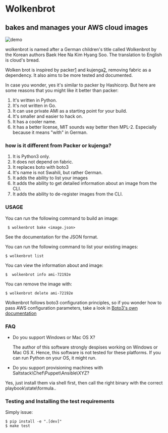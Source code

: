 # Wolkenbrot

## bakes and manages your AWS cloud images
![demo](https://github.com/oz123/wolkenbrot/blob/master/docs/demo.gif?raw=true)

wolkenbrot is named after a German children's title called Wolkenbrot by
the Korean authors Baek Hee Na Kim Hyang Soo. The translation to English is
cloud's bread.

Wolken brot is inspired by packer[1] and kujenga[2], removing fabric as a
dependency. It also aims to be more tested and documented.

In case you wonder, yes it's similar to packer by Hashicorp.
But here are some reasons that you might like it better than packer:

1. It's written in Python.
2. It's not written in Go.
3. It can use private AMI as a starting point for your build.
4. It's smaller and easier to hack on.
5. It has a cooler name.
6. It has a better license, MIT sounds way better then MPL-2. Especially because it means "with" in German.

### how is it different from Packer or kujenga?

1. It is Python3 only.
2. It does not depend on fabric.
3. It replaces boto with boto3
4. It's name is not Swahili, but rather German.
5. It adds the ability to list your images
6. It adds the ability to get detailed information about an image from the CLI.
7. It adds the ability to de-register images from the CLI.

[1]: https://github.com/macd/kujenga
[2]: https://www.packer.io/

### USAGE

You can run the following command to build an image:

```
 $ wolkenbrot bake <image.json>
```

See the documentation for the JSON format.

You can run the following command to list your existing images:

```
$ wolkenbrot list
```

You can view the information about and image:

```
$  wolkenbrot info ami-72192e
```

You can remove the image with:

```
$ wolkenbrot delete ami-72192e
```

Wolkenbrot follows boto3 configuration principles, so if you wonder how to
pass AWS configuration parameters, take a look in [Boto3's own documentation][2]

[3]: http://boto3.readthedocs.io/en/latest/guide/configuration.html

### FAQ

 * Do you support Windows or Mac OS X?

   The author of this software strongly despises working on Windows or
   Mac OS X. Hence, this software is not tested for these platforms.
   If you can run Python on your OS, it might run.

 * Do you support provisioning machines with Saltstack\Chef\Puppet\Ansible\XYZ?

  Yes, just install them via shell first, then call the right binary with the correct playbook\state\formula..
 
### Testing and Installing the test requirements

Simply issue:

```
$ pip install -e ".[dev]"
$ make test
```
